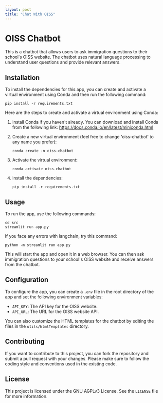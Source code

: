 ```yaml
---
layout: post
title: "Chat With OISS"
---
```


# OISS Chatbot

This is a chatbot that allows users to ask immigration questions to their school's OISS website. The chatbot uses natural language processing to understand user questions and provide relevant answers.

## Installation

To install the dependencies for this app, you can create and activate a virtual environment using Conda and then run the following command:

```
pip install -r requirements.txt
```

Here are the steps to create and activate a virtual environment using Conda:

1. Install Conda if you haven't already. You can download and install Conda from the following link: https://docs.conda.io/en/latest/miniconda.html

2. Create a new virtual environment (feel free to change 'oiss-chatbot' to any name you prefer):

   ```
   conda create -n oiss-chatbot
   ```

3. Activate the virtual environment:

   ```
   conda activate oiss-chatbot
   ```

4. Install the dependencies:

   ```
   pip install -r requirements.txt
   ```

## Usage

To run the app, use the following commands:

```
cd src
streamlit run app.py
```

If you face any errors with langchain, try this command:
```
python -m streamlit run app.py
```

This will start the app and open it in a web browser. You can then ask immigration questions to your school's OISS website and receive answers from the chatbot.

## Configuration

To configure the app, you can create a `.env` file in the root directory of the app and set the following environment variables:

- `API_KEY`: The API key for the OISS website.
- `API_URL`: The URL for the OISS website API.

You can also customize the HTML templates for the chatbot by editing the files in the `utils/htmlTemplates` directory.

## Contributing

If you want to contribute to this project, you can fork the repository and submit a pull request with your changes. Please make sure to follow the coding style and conventions used in the existing code.

## License

This project is licensed under the GNU AGPLv3 License. See the `LICENSE` file for more information.